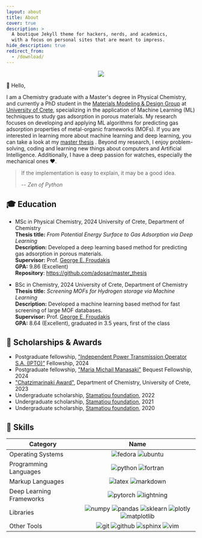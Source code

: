 ```yaml
---
layout: about
title: About
cover: true
description: >
  A boutique Jekyll theme for hackers, nerds, and academics,
  with a focus on personal sites that are meant to impress.
hide_description: true
redirect_from:
  - /download/
---
```


<p align="center">
  <img src="https://readme-typing-svg.demolab.com?font=Roboto+Slab&weight=700&duration=3000&pause=1000&color=FFFFFF&background=101130&center=true&vCenter=true&width=435&lines=%E2%9A%A1+Fast+Learner;%F0%9F%9A%80+Self-driven;%F0%9F%90%8D+Pythonist;%F0%9F%A4%96+Machine+Learning+Engineer;%F0%9F%A7%AA+Computational+Chemist" />
</p>

👋 Hello,

I am a Chemistry graduate with a Master's degree in Physical Chemistry, and
currently a PhD student in the [Materials Modeling & Design Group][mmdg] at
[University of Crete][uoc], specializing in the application of Machine Learning
(ML) techniques to study gas adsorption in porous materials. My research focuses
on developing and applying ML algorithms for predicting gas adsorption
properties of metal-organic frameworks (MOFs). If you are interested in learning more about
machine learning and deep learning, you can take a look at my [master
thesis](https://raw.githubusercontent.com/adosar/master_thesis/master/master.pdf)
. Beyond my research, I enjoy problem-solving, coding and learning new things
about computers and Artificial Intelligence. Additionally, I have a deep passion
for watches, especially the mechanical ones ❤️.

> If the implementation is easy to explain, it may be a good idea.
>
> -- *Zen of Python*

## 🎓 Education

* MSc in Physical Chemistry, 2024 University of Crete, Department of Chemistry  
**Thesis title:** *From Potential Energy Surface to Gas Adsorption via Deep
Learning*  
**Description:** Developed a deep learning based method for predicting gas
adsorption in porous materials.  
**Supervisor:** Prof. [George E. Froudakis][frudakis]  
**GPA:** 9.86 (Excellent)  
**Repository**: <https://github.com/adosar/master_thesis>

* BSc in Chemistry, 2024 University of Crete, Department of Chemistry  
**Thesis title:** *Screening MOFs for Hydrogen storage via Machine Learning*  
**Description:** Developed a machine learning based method for fast screening
of large MOF databases.  
**Supervisor:** Prof. [George E. Froudakis][frudakis]  
**GPA:** 8.64 (Excellent), graduated in 3.5 years, first of the class

## 🏅 Scholarships & Awards

* Postgraduate fellowship, ["Independent Power Transmission Operator S.A. (IPTO)”][admie] Fellowship, 2024
* Postgraduate fellowship, ["Maria Michail Manasaki"][manasaki] Bequest Fellowship, 2024
* ["Chatzimarinaki Award"][chatzimarinaki], Department of Chemistry, University of Crete, 2023
* Undergraduate scholarship, [Stamatiou foundation][stamatiou], 2022
* Undergraduate scholarship, [Stamatiou foundation][stamatiou], 2021
* Undergraduate scholarship, [Stamatiou foundation][stamatiou], 2020

## 🔮 Skills

| Category                        | Name                                                                                               |
| ------------------------------- | :------------------------------------------------------------------------------------------------: |
| Operating Systems               | ![fedora][fedora] ![ubuntu][ubuntu]                                                                |
| Programming Languages           | ![python][python] ![fortran][fortran]                                                              |
| Markup Languages                | ![latex][latex] ![markdown][markdown]                                                              |
| Deep Learning Frameworks        | ![pytorch][pytorch] ![lightning][lightning]                                                        |
| Libraries                       | ![numpy][numpy] ![pandas][pandas] ![sklearn][sklearn] ![plotly][plotly] ![matplotlib][matplotlib]  |
| Other Tools                     | ![git][git] ![github][github] ![sphinx][sphinx] ![vim][vim]                                        |




[mmdg]: https://www.chemistry.uoc.gr/mmdg/
[uoc]: https://en.uoc.gr/
[frudakis]: https://scholar.google.gr/citations?user=FrBT2foAAAAJ&hl=en
[stamatiou]: https://emstamatiou.gr/
[chatzimarinaki]: https://www.uoc.gr/announce/chemical.html
[admie]: https://www.admie.gr/en
[manasaki]: https://pdmc.uoc.gr/scholarships/ypotrofies-aneksartitou-diacheiristi-metaforas-ilektrikis-energeias-ae-admie/

[fedora]: https://img.shields.io/badge/fedora%20linux-black?style=for-the-badge&logo=fedora&logoColor=white&color=%23101130
[ubuntu]: https://img.shields.io/badge/ubuntu-black?style=for-the-badge&logo=ubuntu&logoColor=white&color=%23101130
[python]: https://img.shields.io/badge/python-black?style=for-the-badge&logo=python&logoColor=white&color=%23101130
[fortran]: https://img.shields.io/badge/fortran-black?style=for-the-badge&logo=fortran&logoColor=white&color=%23101130
[latex]: https://img.shields.io/badge/latex-black?style=for-the-badge&logo=latex&logoColor=white&color=%23101130
[markdown]: https://img.shields.io/badge/markdown-black?style=for-the-badge&logo=markdown&logoColor=white&color=%23101130
[pytorch]: https://img.shields.io/badge/pytorch-black?style=for-the-badge&logo=pytorch&logoColor=white&color=%23101130
[lightning]: https://img.shields.io/badge/pytorch%20lightning-black?style=for-the-badge&logo=lightning&logoColor=white&color=%23101130
[numpy]: https://img.shields.io/badge/numpy-black?style=for-the-badge&logo=numpy&logoColor=white&color=%23101130
[pandas]: https://img.shields.io/badge/pandas-black?style=for-the-badge&logo=pandas&logoColor=white&color=%23101130
[sklearn]: https://img.shields.io/badge/scikit--learn-black?style=for-the-badge&logo=scikit-learn&logoColor=white&logoSize=auto&color=%23101130
[plotly]: https://img.shields.io/badge/plotly-black?style=for-the-badge&logo=plotly&logoColor=white&color=%23101130
[matplotlib]: https://img.shields.io/badge/matplotlib-black?style=for-the-badge&logo=matplotlib&logoColor=white&color=%23101130
[git]: https://img.shields.io/badge/git-black?style=for-the-badge&logo=git&logoColor=white&color=%23101130
[github]: https://img.shields.io/badge/github-black?style=for-the-badge&logo=github&logoColor=white&color=%23101130
[sphinx]: https://img.shields.io/badge/sphinx-black?style=for-the-badge&logo=sphinx&logoColor=white&color=%23101130
[vim]: https://img.shields.io/badge/vim-black?style=for-the-badge&logo=vim&logoColor=white&color=%23101130
